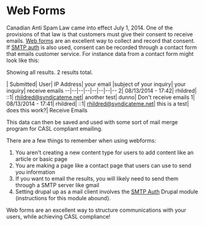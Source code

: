 Web Forms
=========

Canadian Anti Spam Law came into effect July 1, 2014. One of the provisions of that law is that customers must give their consent to receive emails. [Web forms](https://www.drupal.org/project/webform) are an excellent way to collect and record that consent. If [SMTP auth](https://www.drupal.org/project/smtp) is also used, consent can be recorded through a contact form that emails customer service. For instance data from a contact form might look like this:

Showing all results. 2 results total.
							
 |	Submitted|	User|	IP Address|	your email	|subject of your inquiry|	your inquiry|	receive emails
--|--|--|--|--|--|--|--
2|	08/13/2014 - 17:42|	rhildred|	::1|	rhildred@syndicateme.net|	another test|	dunno|	Don't receive emails
1|	08/13/2014 - 17:41|	rhildred|	::1|	rhildred@syndicateme.net|	this is a test|	does this work?|	Receive Emails

This data can then be saved and used with some sort of mail merge program for CASL compliant emailing.

There are a few things to remember when using webforms:

1. You aren't creating a new content type for users to add content like an article or basic page
1. You are making a page like a contact page that users can use to send you information
1. If you want to email the results, you will likely need to send them through a SMTP server like gmail
1. Setting drupal up as a mail client involves the [SMTP Auth](https://www.drupal.org/project/smtp) Drupal module (instructions for this module abound).

Web forms are an excellent way to structure communications with your users, while achieving CASL compliance!